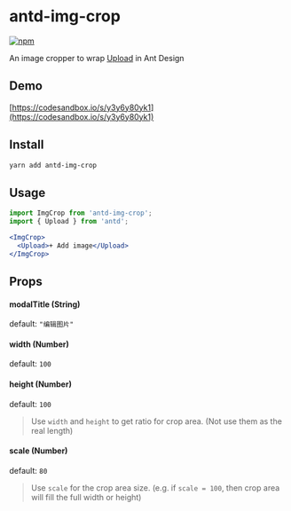 # antd-img-crop

[![npm](https://img.shields.io/npm/v/antd-img-crop.svg?style=flat-square)](https://www.npmjs.com/package/antd-img-crop)

An image cropper to wrap [Upload](https://ant.design/components/upload/) in Ant Design

## Demo

[https://codesandbox.io/s/y3y6y80yk1](https://codesandbox.io/s/y3y6y80yk1)

## Install

```bash
yarn add antd-img-crop
```

## Usage

```jsx harmony
import ImgCrop from 'antd-img-crop';
import { Upload } from 'antd';

<ImgCrop>
  <Upload>+ Add image</Upload>
</ImgCrop>
```

## Props

#### modalTitle (String)

default: `"编辑图片"`

#### width (Number)

default: `100`

#### height (Number)

default: `100`

> Use `width` and `height` to get ratio for crop area. (Not use them as the real length)

#### scale (Number)

default: `80`

> Use `scale` for the crop area size. (e.g. if `scale = 100`, then crop area will fill the full width or height)
